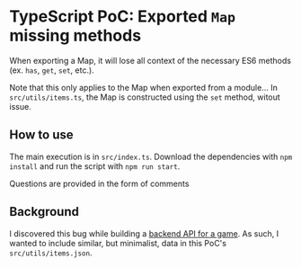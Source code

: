 # TypeScript PoC: Exported `Map` missing methods

When exporting a Map, it will lose all context of the necessary ES6 methods (ex. `has`, `get`, `set`, etc.). 

Note that this only applies to the Map when exported from a module... In `src/utils/items.ts`, the Map is constructed using the `set` method, witout issue.

## How to use

The main execution is in `src/index.ts`.
Download the dependencies with `npm install` and run the script with `npm run start`.

Questions are provided in the form of comments

## Background
I discovered this bug while building a [backend API for a game](https://github.com/atomicmp/atomicmp-auth/). As such, I wanted to include similar, but minimalist, data in this PoC's `src/utils/items.json`.
